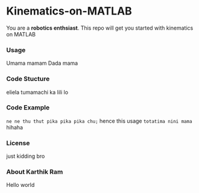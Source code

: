 # Kinematics-on-MATLAB
You are a **robotics enthsiast**. This repo will get you started with kinematics on MATLAB


### Usage
Umama mamam Dada mama

### Code Stucture
eliela tumamachi ka lili lo

### Code Example
`ne ne thu thut pika pika pika chu;`
hence this usage
`totatima nini mama`
hihaha

### License
just kidding bro

### About Karthik Ram
Hello world
